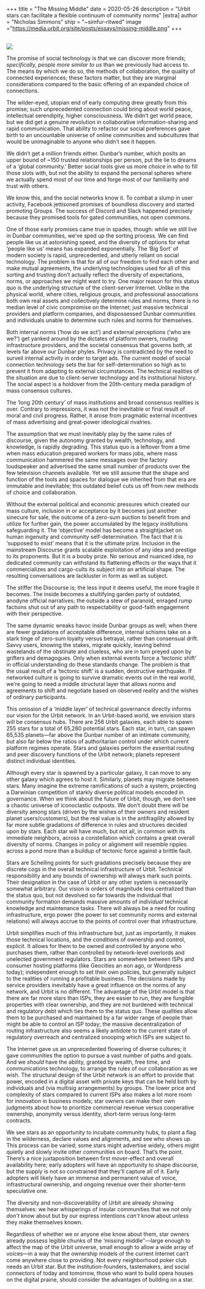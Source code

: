 +++
title = "The Missing Middle"
date = 2020-05-26
description = "Urbit stars can facilitate a flexible continuum of community norms"
[extra]
author = "Nicholas Simmons"
ship = "~simfur-ritwed"
image ="https://media.urbit.org/site/posts/essays/missing-middle.png"
+++

<br>

<img class="ba" src="https://media.urbit.org/site/posts/essays/missing-middle.png">

<br>

The promise of social technology is that we can discover more friends; *specifically, people more similar to us* than we previously had access to. The means by which we do so, the methods of collaboration, the quality of connected experiences; these factors matter, but they are marginal considerations compared to the basic offering of an expanded choice of connections. 

The wilder-eyed, utopian end of early computing drew greatly from this promise; such unprecedented connection could bring about world peace, intellectual serendipity, higher consciousness. We didn’t get world peace, but we did get a genuine revolution in collaborative information-sharing and rapid communication. That ability to refactor our social preferences gave birth to an uncountable universe of online communities and subcultures that would be unimaginable to anyone who didn’t see it happen. 

We didn’t get a million friends either. Dunbar’s number, which posits an upper bound of ~150 trusted relationships per person, put the lie to dreams of a ‘global community.’ Better social tools give us more choice in who to fill those slots with, but not the ability to expand the personal spheres where we actually spend most of our time and forge most of our familiarity and trust with others. 

We know this, and the social networks know it.  To combat a slump in user activity, Facebook jettisoned promises of boundless discovery and started promoting Groups. The success of Discord and Slack happened precisely because they promised tools for gated communities, not open commons. 

One of those early promises came true in spades, though: while we still live in Dunbar communities, we’ve sped up the sorting process. We can find people like us at astonishing speed, and the diversity of options for what ‘people like us’ means has expanded exponentially. The ‘Big Sort’ of modern society is rapid, unprecedented, and utterly reliant on social technology. The problem is that for all of our freedom to find each other and make mutual agreements, the underlying technologies used for all of this sorting and trusting don’t actually reflect the diversity of expectations, norms, or approaches we might want to try. One major reason for this status quo is the underlying structure of the client-server Internet. Unlike in the physical world, where cities, religious groups, and professional associations both own real assets and collectively determine rules and norms, there is no median level of civic compromise on the Internet; just massive technical providers and platform companies, and dispossessed Dunbar communities and individuals unable to determine such rules and norms for themselves. 

Both internal norms (‘how do we act’) and external perceptions (‘who are we?’) get yanked around by the dictates of platform owners, routing infrastructure providers, and the societal consensus that governs both, at levels far above our Dunbar phyles. Privacy is contradicted by the need to surveil internal activity in order to target ads. The current model of social connection technology sets the bar for self-determination so high as to prevent it from adapting to external circumstances. The technical realities of the situation are due to client-server technology and its institutional history. The social aspect is a holdover from the 20th-century media paradigm of mass consensus cultures. 

The ‘long 20th century’ of mass institutions and broad consensus realities is over. Contrary to impressions, it was not the inevitable or final result of moral and civil progress. Rather, it arose from pragmatic external incentives of mass advertising and great-power ideological rivalries. 

The assumption that we must inevitably play by the same rules of discourse, given the autonomy granted by wealth, technology, and knowledge, is rapidly degrading. This status quo is a leftover from a time when mass education prepared workers for mass jobs, where mass communication hammered the same messages over the factory loudspeaker and advertised the same small number of products over the few television channels available. Yet we still assume that the shape and function of the tools and spaces for dialogue we inherited from that era are immutable and inevitable; this outdated belief cuts us off from new methods of choice and collaboration. 

Without the external political and economic pressures which created our mass culture, inclusion in or acceptance by it becomes just another sinecure for sale, the outcome of a zero-sum auction to benefit from and utilize for further gain, the power accumulated by the legacy institutions safeguarding it. The ‘objective’ model has become a straightjacket on human ingenuity and community self-determination. The fact that it is ‘supposed to exist’ means that it is the ultimate prize. Inclusion in the mainstream Discourse grants scalable exploitation of any idea and prestige to its proponents. But it is a booby prize. No serious and nuanced idea, no dedicated community can withstand its flattening effects or the ways that it commercializes and cargo-cults its subject into an artificial shape. The resulting conversations are lackluster in form as well as subject.

The stiffer the Discourse is; the less input it deems useful, the more fragile it becomes. The inside becomes a stultifying garden party of outdated, anodyne official narratives; the outside a stew of paranoid, enraged rump factions shut out of any path to respectability or good-faith engagement with their perspective. 

The same dynamic wreaks havoc inside Dunbar groups as well; when there are fewer gradations of acceptable difference, internal schisms take on a stark tinge of zero-sum loyalty versus betrayal, rather than consensual drift. Savvy users, knowing the stakes, migrate quickly, leaving behind wastelands of the obstinate and clueless, who are in turn preyed upon by grifters and demagogues. Only when external events force a ‘tectonic shift’ in official understanding do these standards change. The problem is that the usual result of a ‘tectonic shift’ is a sudden, destructive earthquake. If networked culture is going to survive dramatic events out in the real world, we’re going to need a middle structural layer that allows norms and agreements to shift and negotiate based on observed reality and the wishes of ordinary participants. 

This omission of a ‘middle layer’ of technical governance directly informs our vision for the Urbit network. In an Urbit-based world, we envision stars will be consensus hubs. There are 256 Urbit galaxies, each able to spawn 255 stars for a total of 65,280 potential stars. Each star, in turn, can spawn 65,535 planets—far above the Dunbar number of an intimate community, but also far below the ratios of authoritarian control under which current platform regimes operate. Stars and galaxies perform the essential routing and peer discovery functions of the Urbit network; planets represent distinct individual identities. 

Although every star is spawned by a particular galaxy, it can move to any other galaxy which agrees to host it. Similarly, planets may migrate between stars. Many imagine the extreme ramifications of such a system, projecting a Darwinian competition of starkly diverse political models encoded in governance. When we think about the future of Urbit, though, we don’t see a chaotic universe of iconoclastic outposts. We don’t doubt there will be diversity among stars (driven by the wishes of their owners and resident planet users/customers), but the real value is in the antifragility allowed by far more subtle gradations of difference in rules and structures decided upon by stars. Each star will have much, but not all, in common with its immediate neighbors, across a constellation which contains a great overall diversity of norms. Changes in policy or alignment will resemble ripples across a pond more than a buildup of tectonic force against a brittle fault. 

Stars are Schelling points for such gradations precisely because they are discrete cogs in the overall technical infrastructure of Urbit. Technical responsibility and any bounds of ownership will always mark such points. Their designation in the case of Urbit or any other system is necessarily somewhat arbitrary. Our vision is orders of magnitude less centralized than the status quo, but not devolved so far towards the individual that community formation demands massive amounts of *individual* technical knowledge and maintenance tasks. There will always be a need for routing infrastructure, ergo power (the power to set community norms and external relations) will always accrue to the points of control over that infrastructure.

Urbit simplifies much of this infrastructure but, just as importantly, it makes those technical locations, and the conditions of ownership and control, explicit. It allows for them to be owned and controlled by anyone who purchases them, rather than controlled by network-level overlords and unelected government regulators. Stars are somewhere between ISPs and consumer hosting platforms (like Geocities an eon ago, or Wordpress today); independent enough to set their own policies, but generally subject to the realities of running a profitable business. The decisions made by service providers inevitably have a great influence on the norms of any network, and Urbit is no different. The advantage of the Urbit model is that there are far more stars than ISPs, they are easier to run, they are fungible properties with clear ownership, and they are not burdened with technical and regulatory debt which ties them to the status quo. These qualities allow them to be purchased and maintained by a far wider range of people than might be able to control an ISP today; the massive decentralization of routing infrastructure also seems a likely antidote to the current state of regulatory overreach and centralized snooping which ISPs are subject to. 

The Internet gave us an unprecedented flowering of diverse cultures; it gave communities the option to pursue a vast number of paths and goals. And we *should* have the ability, granted by wealth, free time, and communications technology, to arrange the rules of our collaboration as we wish. The structural design of the Urbit network is an effort to provide that power, encoded in a digital asset with private keys that can be held both by individuals and (via multisig arrangements) by groups. The lower price and complexity of stars compared to current ISPs also makes a lot more room for innovation in business models; star owners can make their own judgments about how to prioritize commercial revenue versus cooperative ownership, anonymity versus identity, short-term versus long-term contracts.

We see stars as an opportunity to incubate community hubs, to plant a flag in the wilderness, declare values and alignments, and see who shows up. This process can be varied; some stars might advertise widely, others might quietly and slowly invite other communities on board. That’s the point. There’s a nice juxtaposition between first mover-effect and overall availability here; early adopters will have an opportunity to shape discourse, but the supply is not so constrained that they’ll capture all of it. Early adopters will likely have an immense and permanent value of voice, infrastructural ownership, and ongoing revenue over their shorter-term speculative one.

The diversity and non-discoverability of Urbit are already showing themselves: we hear whisperings of insular communities that we not only *don’t* know about but by our express intentions *can’t* know about unless they make themselves known. 

Regardless of whether we or anyone else know about them, star owners already possess legible chunks of the ‘missing middle’’—large enough to affect the map of the Urbit universe, small enough to allow a wide array of voices—in a way that the ownership models of the current Internet can’t come anywhere close to providing. Not every neighborhood poker club needs an Urbit star. But the institution-founders, tastemakers, and social connectors of today and tomorrow, those who want to build opera houses on the digital prairie, should consider the advantages of building on a star. 
